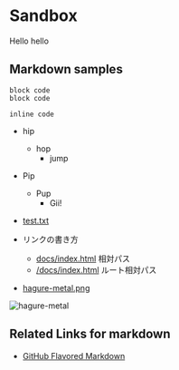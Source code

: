 Sandbox
=======

Hello hello

## Markdown samples

```
block code
block code
```

`inline code`

- hip
  - hop
    - jump
- Pip
  - Pup
    - Gii!

- [test.txt](test.txt)
- リンクの書き方
  - [docs/index.html](docs/index.html) 相対パス
  - [/docs/index.html](/docs/index.html) ルート相対パス
- [hagure-metal.png](http://kjirou.net/hagure-metal.png)

![hagure-metal](http://kjirou.net/hagure-metal.png)


## Related Links for markdown

- [GitHub Flavored Markdown](https://help.github.com/articles/github-flavored-markdown)
